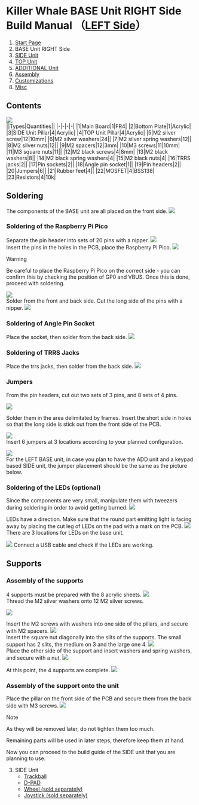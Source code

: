 # Killer Whale BASE Unit RIGHT Side Build Manual （[LEFT Side](../leftside/2_BASE.md)）

1. [Start Page](../README_EN.md)
2. BASE Unit RIGHT Side
3. [SIDE Unit](../rightside/3_SIDE_TRACKBALL.md)
4. [TOP Unit](../rightside/4_TOP.md)
5. [ADDITIONAL Unit](../rightside/5_ADD.md)
6. [Assembly](../rightside/6_ASSEMBLE.md)
7. [Customizations](../rightside/7_CUSTOM.md)
8. [Misc](../rightside/8_MISC.md)

## Contents
![](../img/2_base_r/2_1_contents.jpg)      
||Types|Quantities||
|-|-|-|-|
|1|Main Board|1|FR4|
|2|Bottom Plate|1|Acrylic|
|3|SIDE Unit Pillar|4|Acrylic|
|4|TOP Unit Pillar|4|Acrylic|
|5|M2 silver screw|12|10mm|
|6|M2 silver washers|24||
|7|M2 silver spring washers|12||
|8|M2 silver nuts|12||
|9|M2 spacers|12|3mm|
|10|M3 screws|11|10mm|
|11|M3 square nuts|11||
|12|M2 black screws|4|8mm|
|13|M2 black washers|8||
|14|M2 black spring washers|4|
|15|M2 black nuts|4|
|16|TRRS jacks|2||
|17|Pin sockets|2||
|18|Angle pin socket|1||
|19|Pin headers|2||
|20|Jumpers|6||
|21|Rubber feet|4||
|22|MOSFET|4|BSS138|
|23|Resistors|4|10k|

 
## Soldering
The components of the BASE unit are all placed on the front side.
![](../img/2_base_r/2_2_overall.jpg)   

### Soldering of the Raspberry Pi Pico
Separate the pin header into sets of 20 pins with a nipper. 
![](../img/2_base_r/2_3_pin_header.jpg)    
Insert the pins in the holes in the PCB, place the Raspberry Pi Pico.
![](../img/2_base_r/2_4_raspberry_pi_pico_1.jpg)   
> [!WARNING]  
> Be careful to place the Raspberry Pi Pico on the correct side - you can confirm this by checking the position of GP0 and VBUS. Once this is done, proceed with soldering.

![](../img/2_base_r/2_5_raspberry_pi_pico_2.jpg)      
Solder from the front and back side. Cut the long side of the pins with a nipper.
![](../img/2_base_r/2_6_raspberry_pi_pico_3.jpg)    

### Soldering of Angle Pin Socket
Place the socket, then solder from the back side.
![](../img/2_base_r/2_7_angle_sockert.jpg)       

### Soldering of TRRS Jacks
Place the trrs jacks, then solder from the back side.
![ ](../img/2_base_r/2_8_trrs.jpg)      

### Jumpers
From the pin headers, cut out two sets of 3 pins, and 8 sets of 4 pins.

![](../img/2_base_r/2_9_pin_header_1.jpg)   

Solder them in the area delimitated by frames. Insert the short side in holes so that the long side is stick out from the front side of the PCB.

![](../img/2_base_r/2_10_pin_header_2.jpg)    
Insert 6 jumpers at 3 locations according to your planned configuration.

![](../img/2_base_r/2_11_jumper.jpg)      
For the LEFT BASE unit, in case you plan to have the ADD unit and a keypad based SIDE unit, the jumper placement should be the same as the picture below.


### Soldering of the LEDs (optional)
Since the components are very small, manipulate them with tweezers during soldering in order to avoid getting burned.
![](../img/2_base_r/2_12_mosfet.jpg)          

LEDs have a direction. Make sure that the round part emitting light is facing away by placing the cut leg of LEDs on the pad with a mark on the PCB.
![](../img/c_led.jpg)       
There are 3 locations for LEDs on the base unit.

![](../img/2_base_r/2_13_sk6812mini_e.jpg) 
Connect a USB cable and check if the LEDs are working.

## Supports
### Assembly of the supports
4 supports must be prepared with the 8 acrylic sheets.
![](../img/2_base_r/2_14_pillars.jpg)    
Thread the M2 silver washers onto 12 M2 silver screws.

![](../img/2_base_r/2_15_m2screw.jpg)    

Insert the M2 screws with washers into one side of the pillars, and secure with M2 spacers.
![](../img/2_base_r/2_16_pillar_1.jpg)    
Insert the square nut diagonally into the slits of the supports. The small support has 2 slits, the medium on 3 and the large one 4. 
![](../img/2_base_r/2_17_pillar_2.jpg)    
Place the other side of the support and insert washers and spring washers, and secure with a nut.
![](../img/2_base_r/2_18_pillar_3.jpg)     


At this point, the 4 supports are complete.
![](../img/2_base_r/2_19_pillars_complete.jpg)   

### Assembly of the support onto the unit
Place the pillar on the front side of the PCB and secure them from the back side with M3 screws. 
![](../img/2_base_r/2_20_base_complete.jpg)    
> [!NOTE]
> As they will be removed later, do not tighten them too much.

Remaining parts will be used in later steps, therefore keep them at hand. 

Now you can proceed to the build guide of the SIDE unit that you are planning to use.

3. SIDE Unit
   - [Trackball](../rightside/3_SIDE_TRACKBALL.md)
   - [D-PAD](../rightside/3_SIDE_DPAD.md)
   - [Wheel (sold separately)](../rightside/3_SIDE_WHEEL.md)
   - [Joystick (sold separately)](../rightside/3_SIDE_JOYSTICK.md)
